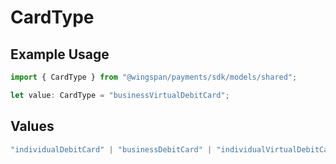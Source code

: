 # CardType

## Example Usage

```typescript
import { CardType } from "@wingspan/payments/sdk/models/shared";

let value: CardType = "businessVirtualDebitCard";
```

## Values

```typescript
"individualDebitCard" | "businessDebitCard" | "individualVirtualDebitCard" | "businessVirtualDebitCard"
```